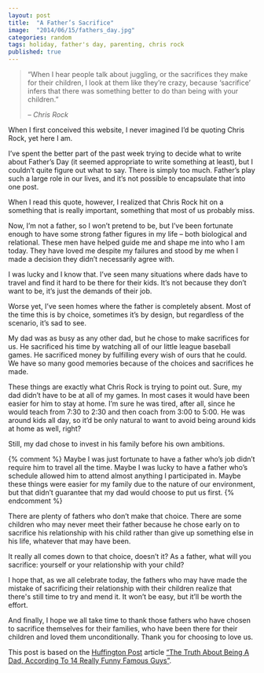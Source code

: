 ```yaml
---
layout: post
title:  "A Father’s Sacrifice"
image:  "2014/06/15/fathers_day.jpg"
categories: random
tags: holiday, father's day, parenting, chris rock
published: true
---
```


<blockquote>
  <p>
    “When I hear people talk about juggling, or the sacrifices they make for their children, 
    I look at them like they’re crazy, because ‘sacrifice’ infers that there was 
    something better to do than being with your children.”
  </p>
  
  <cite>
    &ndash; Chris Rock
  </cite>
</blockquote>

When I first conceived this website, I never imagined I’d be quoting Chris Rock, yet here I am.

I’ve spent the better part of the past week trying to decide what to write about Father’s Day (it seemed appropriate to write something at least), but I couldn’t quite figure out what to say. There is simply too much. Father’s play such a large role in our lives, and it’s not possible to encapsulate that into one post.

When I read this quote, however, I realized that Chris Rock hit on a something that is really important, something that most of us probably miss.

Now, I’m not a father, so I won’t pretend to be, but I’ve been fortunate enough to have some strong father figures in my life &ndash; both biological and relational. These men have helped guide me and shape me into who I am today. They have loved me despite my failures and stood by me when I made a decision they didn’t necessarily agree with.

I was lucky and I know that. I’ve seen many situations where dads have to travel and find it hard to be there for their kids. It’s not because they don’t want to be, it’s just the demands of their job.

Worse yet, I’ve seen homes where the father is completely absent. Most of the time this is by choice, sometimes it’s by design, but regardless of the scenario, it’s sad to see.

My dad was as busy as any other dad, but he chose to make sacrifices for us. He sacrificed his time by watching all of our little league baseball games. He sacrificed money by fulfilling every wish of ours that he could. We have so many good memories because of the choices and sacrifices he made.

These things are exactly what Chris Rock is trying to point out. Sure, my dad didn’t have to be at all of my games. In most cases it would have been easier for him to stay at home. I’m sure he was tired, after all, since he would teach from 7:30 to 2:30 and then coach from 3:00 to 5:00. He was around kids all day, so it’d be only natural to want to avoid being around kids at home as well, right?

Still, my dad chose to invest in his family before his own ambitions.

{% comment %}
Maybe I was just fortunate to have a father who’s job didn’t require him to travel all the time. Maybe I was lucky to have a father who’s schedule allowed him to attend almost anything I participated in. Maybe these things were easier for my family due to the nature of our environment, but that didn’t guarantee that my dad would choose to put us first.
{% endcomment %}

There are plenty of fathers who don’t make that choice. There are some children who may never meet their father because he chose early on to sacrifice his relationship with his child rather than give up something else in his life, whatever that may have been.

It really all comes down to that choice, doesn’t it? As a father, what will you sacrifice: yourself or your relationship with your child?

I hope that, as we all celebrate today, the fathers who may have made the mistake of sacrificing their relationship with their children realize that there's still time to try and mend it. It won’t be easy, but it’ll be worth the effort.

And finally, I hope we all take time to thank those fathers who have chosen to sacrifice themselves for their families, who have been there for their children and loved them unconditionally. Thank you for choosing to love us.

<aside class="bookReview">
    <p>
        This post is based on the <a href="http://www.huffingtonpost.com" target="_blank">Huffington Post</a> article 
        <a href="http://www.huffingtonpost.com/2014/06/13/the-truth-about-being-a-dad-funny-dudes_n_5481560.html" target="_blank">
          “The Truth About Being A Dad, According To 14 Really Funny Famous Guys”</a>.
    </p>
</aside>

